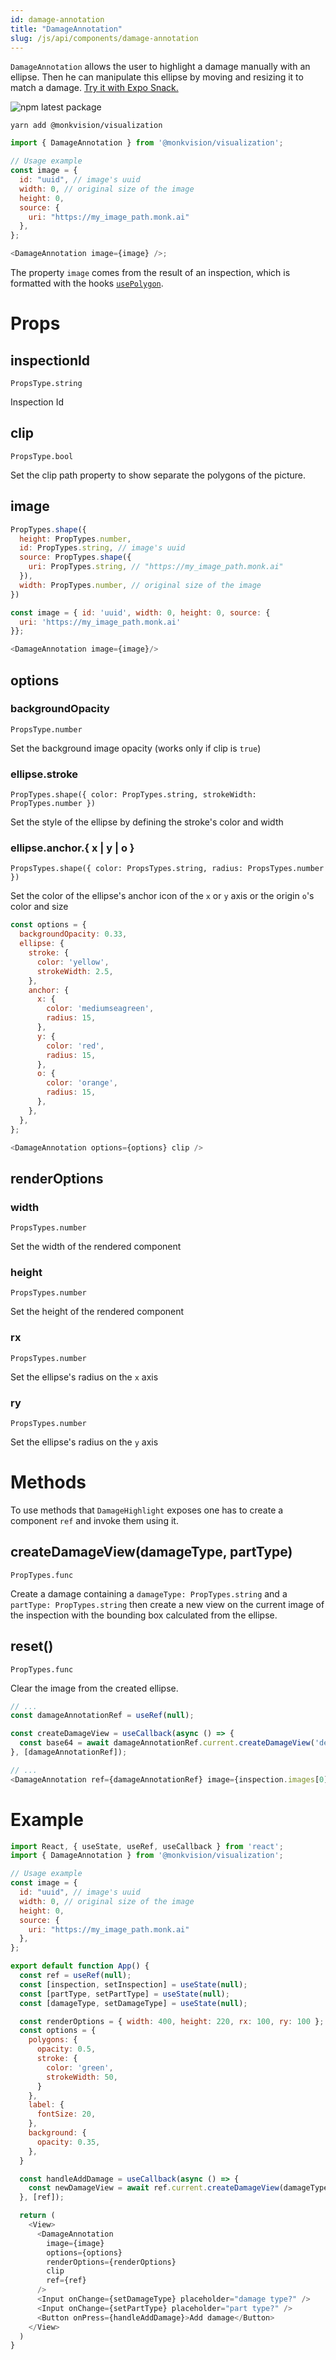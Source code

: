 ```yaml
---
id: damage-annotation
title: "DamageAnnotation"
slug: /js/api/components/damage-annotation
---
```


`DamageAnnotation` allows the user to highlight a damage manually with an ellipse. Then he can manipulate this ellipse
by moving and resizing it to match a damage.
[Try it with Expo Snack.](https://snack.expo.dev/@alexandre-em-monk/damageannotation-component)

![npm latest package](https://img.shields.io/npm/v/@monkvision/react-native/latest.svg)

```yarn
yarn add @monkvision/visualization
```

``` javascript
import { DamageAnnotation } from '@monkvision/visualization';
```

``` javascript
// Usage example
const image = {
  id: "uuid", // image's uuid
  width: 0, // original size of the image
  height: 0,
  source: {
    uri: "https://my_image_path.monk.ai"
  },
};

<DamageAnnotation image={image} />;
```

The property `image` comes from the result of an inspection, which is formatted with the
hooks [`usePolygon`](/docs/js/api/components/damage-highlight#usepolygons).

# Props

## inspectionId
`PropsType.string`

Inspection Id

## clip
`PropsType.bool`

Set the clip path property to show separate the polygons of the picture.

## image

``` javascript
PropTypes.shape({
  height: PropTypes.number,
  id: PropTypes.string, // image's uuid
  source: PropTypes.shape({
    uri: PropTypes.string, // "https://my_image_path.monk.ai"
  }),
  width: PropTypes.number, // original size of the image
})
```

``` javascript
const image = { id: 'uuid', width: 0, height: 0, source: {
  uri: 'https://my_image_path.monk.ai'
}};

<DamageAnnotation image={image}/>
```

## options

### backgroundOpacity
`PropsType.number`

Set the background image opacity (works only if clip is `true`)

### ellipse.stroke
`PropTypes.shape({ color: PropTypes.string, strokeWidth: PropTypes.number })`

Set the style of the ellipse by defining the stroke's color and width

### ellipse.anchor.{ x | y | o }
`PropsTypes.shape({ color: PropsTypes.string, radius: PropsTypes.number })`

Set the color of the ellipse's anchor icon of the `x` or `y` axis or the origin `o`'s color and size

```js
const options = {
  backgroundOpacity: 0.33,
  ellipse: {
    stroke: {
      color: 'yellow',
      strokeWidth: 2.5,
    },
    anchor: {
      x: {
        color: 'mediumseagreen',
        radius: 15,
      },
      y: {
        color: 'red',
        radius: 15,
      },
      o: {
        color: 'orange',
        radius: 15,
      },
    },
  },
};

<DamageAnnotation options={options} clip />
```

## renderOptions

### width
`PropsTypes.number`

Set the width of the rendered component

### height
`PropsTypes.number`

Set the height of the rendered component

### rx
`PropsTypes.number`

Set the ellipse's radius on the `x` axis

### ry
`PropsTypes.number`

Set the ellipse's radius on the `y` axis

# Methods
To use methods that `DamageHighlight` exposes one has to create a component `ref` and invoke them using it.
## createDamageView(damageType, partType)
`PropTypes.func`

Create a damage containing a `damageType: PropTypes.string` and a `partType: PropTypes.string` then create a new view on the current image of the inspection with the bounding box calculated from the ellipse.
## reset()
`PropTypes.func`

Clear the image from the created ellipse.

```js
// ...
const damageAnnotationRef = useRef(null);

const createDamageView = useCallback(async () => {
  const base64 = await damageAnnotationRef.current.createDamageView('dent', 'bumper_back');
}, [damageAnnotationRef]);

// ...
<DamageAnnotation ref={damageAnnotationRef} image={inspection.images[0]} />
```

# Example


``` javascript
import React, { useState, useRef, useCallback } from 'react';
import { DamageAnnotation } from '@monkvision/visualization';

// Usage example
const image = {
  id: "uuid", // image's uuid
  width: 0, // original size of the image
  height: 0,
  source: {
    uri: "https://my_image_path.monk.ai"
  },
};

export default function App() {
  const ref = useRef(null);
  const [inspection, setInspection] = useState(null);
  const [partType, setPartType] = useState(null);
  const [damageType, setDamageType] = useState(null);

  const renderOptions = { width: 400, height: 220, rx: 100, ry: 100 };
  const options = {
    polygons: {
      opacity: 0.5,
      stroke: {
        color: 'green',
        strokeWidth: 50,
      }
    },
    label: {
      fontSize: 20,
    },
    background: {
      opacity: 0.35,
    },
  }

  const handleAddDamage = useCallback(async () => {
    const newDamageView = await ref.current.createDamageView(damageType, partType);
  }, [ref]);

  return (
    <View>
      <DamageAnnotation
        image={image}
        options={options}
        renderOptions={renderOptions}
        clip
        ref={ref}
      />
      <Input onChange={setDamageType} placeholder="damage type?" />
      <Input onChange={setPartType} placeholder="part type?" />
      <Button onPress={handleAddDamage}>Add damage</Button>
    </View>
  )
}

```